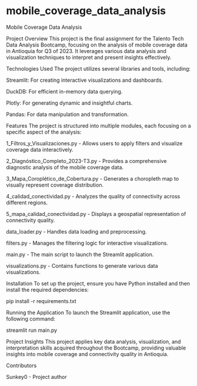# mobile_coverage_data_analysis
Mobile Coverage Data Analysis

Project Overview
This project is the final assignment for the Talento Tech Data Analysis Bootcamp, focusing on the analysis of mobile coverage data in Antioquia for Q3 of 2023. It leverages various data analysis and visualization techniques to interpret and present insights effectively.

Technologies Used
The project utilizes several libraries and tools, including:

Streamlit: For creating interactive visualizations and dashboards.

DuckDB: For efficient in-memory data querying.

Plotly: For generating dynamic and insightful charts.

Pandas: For data manipulation and transformation.

Features
The project is structured into multiple modules, each focusing on a specific aspect of the analysis:

1_Filtros_y_Visualizaciones.py - Allows users to apply filters and visualize coverage data interactively.

2_Diagnóstico_Completo_2023-T3.py - Provides a comprehensive diagnostic analysis of the mobile coverage data.

3_Mapa_Coroplético_de_Cobertura.py - Generates a choropleth map to visually represent coverage distribution.

4_calidad_conectividad.py - Analyzes the quality of connectivity across different regions.

5_mapa_calidad_conectividad.py - Displays a geospatial representation of connectivity quality.

data_loader.py - Handles data loading and preprocessing.

filters.py - Manages the filtering logic for interactive visualizations.

main.py - The main script to launch the Streamlit application.

visualizations.py - Contains functions to generate various data visualizations.

Installation
To set up the project, ensure you have Python installed and then install the required dependencies:

pip install -r requirements.txt

Running the Application
To launch the Streamlit application, use the following command:

streamlit run main.py

Project Insights
This project applies key data analysis, visualization, and interpretation skills acquired throughout the Bootcamp, providing valuable insights into mobile coverage and connectivity quality in Antioquia.

Contributors

Sunkey0 - Project author
